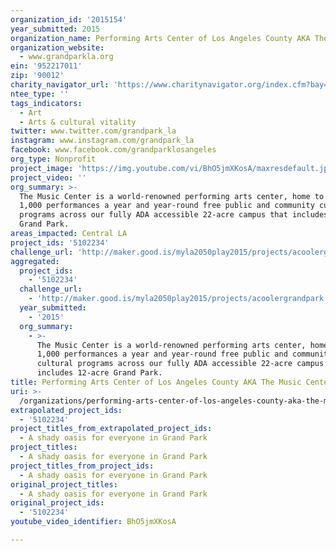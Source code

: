 ```yaml
---
organization_id: '2015154'
year_submitted: 2015
organization_name: Performing Arts Center of Los Angeles County AKA The Music Center/Grand Park
organization_website:
  - www.grandparkla.org
ein: '952217011'
zip: '90012'
charity_navigator_url: 'https://www.charitynavigator.org/index.cfm?bay=search.profile&ein=952217011'
ntee_type: ''
tags_indicators:
  - Art
  - Arts & cultural vitality
twitter: www.twitter.com/grandpark_la
instagram: www.instagram.com/grandpark_la
facebook: www.facebook.com/grandparklosangeles
org_type: Nonprofit
project_image: 'https://img.youtube.com/vi/BhO5jmXKosA/maxresdefault.jpg'
project_video: ''
org_summary: >-
  The Music Center is a world-renowned performing arts center, home to over
  1,000 performances a year and year-round free public and community cultural
  programs across our fully ADA accessible 22-acre campus that includes 12-acre
  Grand Park.
areas_impacted: Central LA
project_ids: '5102234'
challenge_url: 'http://maker.good.is/myla2050play2015/projects/acoolergrandpark.html'
aggregated:
  project_ids:
    - '5102234'
  challenge_url:
    - 'http://maker.good.is/myla2050play2015/projects/acoolergrandpark.html'
  year_submitted:
    - '2015'
  org_summary:
    - >-
      The Music Center is a world-renowned performing arts center, home to over
      1,000 performances a year and year-round free public and community
      cultural programs across our fully ADA accessible 22-acre campus that
      includes 12-acre Grand Park.
title: Performing Arts Center of Los Angeles County AKA The Music Center/Grand Park
uri: >-
  /organizations/performing-arts-center-of-los-angeles-county-aka-the-music-center-grand-park/
extrapolated_project_ids:
  - '5102234'
project_titles_from_extrapolated_project_ids:
  - A shady oasis for everyone in Grand Park
project_titles:
  - A shady oasis for everyone in Grand Park
project_titles_from_project_ids:
  - A shady oasis for everyone in Grand Park
original_project_titles:
  - A shady oasis for everyone in Grand Park
original_project_ids:
  - '5102234'
youtube_video_identifier: BhO5jmXKosA

---
```

